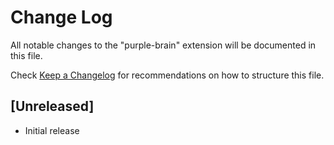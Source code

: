 # Change Log

All notable changes to the "purple-brain" extension will be documented in this file.

Check [Keep a Changelog](http://keepachangelog.com/) for recommendations on how to structure this file.

## [Unreleased]

- Initial release
